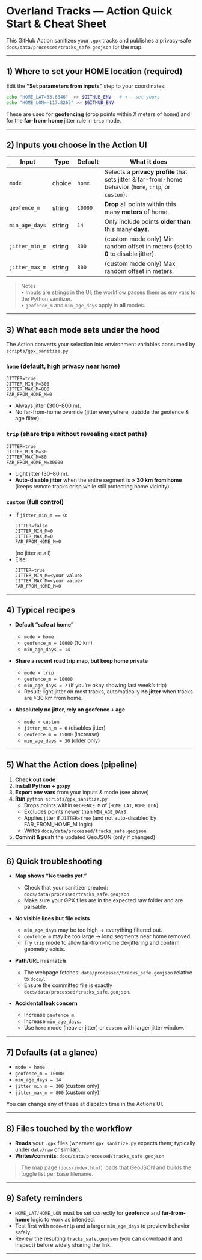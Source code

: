 # Overland Tracks — Action Quick Start & Cheat Sheet

This GitHub Action sanitizes your `.gpx` tracks and publishes a privacy-safe `docs/data/processed/tracks_safe.geojson` for the map.

---

## 1) Where to set your HOME location (required)

Edit the **“Set parameters from inputs”** step to your coordinates:

```bash
echo "HOME_LAT=33.6846"  >> $GITHUB_ENV   # <-- set yours
echo "HOME_LON=-117.8265" >> $GITHUB_ENV
```

These are used for **geofencing** (drop points within X meters of home) and for the **far-from-home** jitter rule in `trip` mode.

---

## 2) Inputs you choose in the Action UI

| Input          | Type      | Default | What it does                                                                                           |
|----------------|-----------|---------|---------------------------------------------------------------------------------------------------------|
| `mode`         | choice    | `home`  | Selects a **privacy profile** that sets jitter & far-from-home behavior (`home`, `trip`, or `custom`). |
| `geofence_m`   | string    | `10000` | **Drop** all points within this many **meters** of home.                                               |
| `min_age_days` | string    | `14`    | Only include points **older than** this many **days**.                                                 |
| `jitter_min_m` | string    | `300`   | (custom mode only) Min random offset in meters (set to **0** to disable jitter).                       |
| `jitter_max_m` | string    | `800`   | (custom mode only) Max random offset in meters.                                                         |

> Notes  
> • Inputs are strings in the UI; the workflow passes them as env vars to the Python sanitizer.  
> • `geofence_m` and `min_age_days` apply in **all** modes.

---

## 3) What each **mode** sets under the hood

The Action converts your selection into environment variables consumed by `scripts/gpx_sanitize.py`.

### `home` (default, high privacy near home)
```
JITTER=true
JITTER_MIN_M=300
JITTER_MAX_M=800
FAR_FROM_HOME_M=0
```
- Always jitter (300–800 m).
- No far-from-home override (jitter everywhere, outside the geofence & age filter).

### `trip` (share trips without revealing exact paths)
```
JITTER=true
JITTER_MIN_M=30
JITTER_MAX_M=80
FAR_FROM_HOME_M=30000
```
- Light jitter (30–80 m).  
- **Auto-disable jitter** when the entire segment is **> 30 km from home** (keeps remote tracks crisp while still protecting home vicinity).

### `custom` (full control)
- If `jitter_min_m == 0`:
  ```
  JITTER=false
  JITTER_MIN_M=0
  JITTER_MAX_M=0
  FAR_FROM_HOME_M=0
  ```
  (no jitter at all)
- Else:
  ```
  JITTER=true
  JITTER_MIN_M=<your value>
  JITTER_MAX_M=<your value>
  FAR_FROM_HOME_M=0
  ```

---

## 4) Typical recipes

- **Default “safe at home”**  
  - `mode = home`  
  - `geofence_m = 10000` (10 km)  
  - `min_age_days = 14`

- **Share a recent road trip map, but keep home private**  
  - `mode = trip`  
  - `geofence_m = 10000`  
  - `min_age_days = 7` (if you’re okay showing last week’s trip)  
  - Result: light jitter on most tracks, automatically **no jitter** when tracks are >30 km from home.

- **Absolutely no jitter, rely on geofence + age**  
  - `mode = custom`  
  - `jitter_min_m = 0` (disables jitter)  
  - `geofence_m = 15000` (increase)  
  - `min_age_days = 30` (older only)

---

## 5) What the Action does (pipeline)

1. **Check out code**  
2. **Install Python + `gpxpy`**  
3. **Export env vars** from your inputs & mode (see above)  
4. **Run** `python scripts/gpx_sanitize.py`  
   - Drops points within `GEOFENCE_M` of (`HOME_LAT`, `HOME_LON`)  
   - Excludes points newer than `MIN_AGE_DAYS`  
   - Applies jitter if `JITTER=true` (and not auto-disabled by FAR_FROM_HOME_M logic)  
   - Writes `docs/data/processed/tracks_safe.geojson`
5. **Commit & push** the updated GeoJSON (only if changed)

---

## 6) Quick troubleshooting

- **Map shows “No tracks yet.”**  
  - Check that your sanitizer created: `docs/data/processed/tracks_safe.geojson`  
  - Make sure your GPX files are in the expected raw folder and are parsable.

- **No visible lines but file exists**  
  - `min_age_days` may be too high → everything filtered out.  
  - `geofence_m` may be too large → long segments near home removed.  
  - Try `trip` mode to allow far-from-home de-jittering and confirm geometry exists.

- **Path/URL mismatch**  
  - The webpage fetches: `data/processed/tracks_safe.geojson` relative to `docs/`.  
  - Ensure the committed file is exactly `docs/data/processed/tracks_safe.geojson`.

- **Accidental leak concern**  
  - Increase `geofence_m`.  
  - Increase `min_age_days`.  
  - Use `home` mode (heavier jitter) or `custom` with larger jitter window.

---

## 7) Defaults (at a glance)

- `mode = home`  
- `geofence_m = 10000`  
- `min_age_days = 14`  
- `jitter_min_m = 300` (custom only)  
- `jitter_max_m = 800` (custom only)

You can change any of these at dispatch time in the Actions UI.

---

## 8) Files touched by the workflow

- **Reads** your `.gpx` files (wherever `gpx_sanitize.py` expects them; typically under `data/raw` or similar).  
- **Writes/commits**: `docs/data/processed/tracks_safe.geojson`  

> The map page (`docs/index.html`) loads that GeoJSON and builds the toggle list per base filename.

---

## 9) Safety reminders

- `HOME_LAT/HOME_LON` must be set correctly for **geofence** and **far-from-home** logic to work as intended.  
- Test first with `mode=trip` and a larger `min_age_days` to preview behavior safely.  
- Review the resulting `tracks_safe.geojson` (you can download it and inspect) before widely sharing the link.

---

